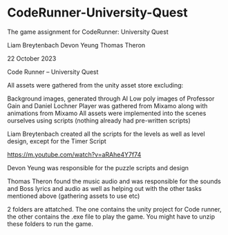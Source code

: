 # CodeRunner-University-Quest
The game assignment for CodeRunner: University Quest

Liam Breytenbach
Devon Yeung
Thomas Theron

22 October 2023

Code Runner – University Quest


All assets were gathered from the unity asset store excluding:



Background images, generated through AI
Low poly images of Professor Gain and Daniel Lochner 
Player was gathered from Mixamo along with animations from Mixamo
All assets were implemented into the scenes ourselves using scripts (nothing already had pre-written scripts) 



Liam Breytenbach created all the scripts for the levels as well as level design, except for the Timer Script 

https://m.youtube.com/watch?v=aRAhe4Y7f74



Devon Yeung was responsible for the puzzle scripts and design 



Thomas Theron found the music audio and was responsible for the sounds and Boss lyrics and audio as well as helping out with the other tasks mentioned above (gathering assets to use etc)


2 folders are attatched. The one contains the unity project for Code runner, the other contains the .exe file to play the game. You might have to unzip these folders to run the game.
